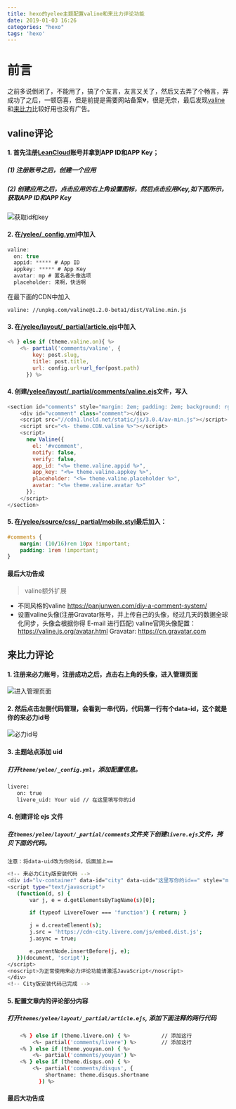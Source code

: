 ```yaml
---
title: hexo的yelee主题配置valine和来比力评论功能
date: 2019-01-03 16:26
categories: "hexo"
tags: 'hexo'
---
```

# 前言
之前多说倒闭了，不能用了，搞了个友言，友言又关了，然后又去弄了个畅言，弄成功了之后，一顿窃喜，但是前提是需要网站备案💔，很是无奈，最后发现<a href="https://valine.js.org/" target="_blank">valine</a>和<a href="https://livere.com/" target="_blank">来比力</a>比较好用也没有广告。
<!-- more -->
## valine评论
#### 1. 首先注册<a href="https://leancloud.cn/dashboard/applist.html#/apps">LeanCloud</a>账号并拿到APP ID和APP Key；
##### (1) 注册账号之后，创建一个应用
##### (2) 创建应用之后，点击应用的右上角设置图标，然后点击应用Key,如下图所示，获取APP ID和APP Key
![获取id和key](/images/comment01.png)
#### 2. 在<a href="javascript:;">/yelee/_config.yml</a>中加入
``` javascript
valine:
  on: true
  appid: ***** # App ID
  appkey: ***** # App Key
  avatar: mp # 匿名者头像选项
  placeholder: 来啊，快活啊
```
在最下面的CDN中加入
```
valine: //unpkg.com/valine@1.2.0-beta1/dist/Valine.min.js
```
#### 3. 在<a href="javascript:;">/yelee/layout/_partial/article.ejs</a>中加入
``` javascript
<% } else if (theme.valine.on){ %>
    <%- partial('comments/valine', {
        key: post.slug,
        title: post.title,
        url: config.url+url_for(post.path)
      }) %>
```
#### 4. 创建<a href="javascript:;">/yelee/layout/_partial/comments/valine.ejs</a>文件，写入
``` javascript
<section id="comments" style="margin: 2em; padding: 2em; background: rgba(255, 255, 255, 0.5)">
    <div id="vcomment" class="comment"></div>
    <script src="//cdn1.lncld.net/static/js/3.0.4/av-min.js"></script>
    <script src="<%- theme.CDN.valine %>"></script>
    <script>
      new Valine({
        el: '#vcomment',
        notify: false,
        verify: false,
        app_id: "<%= theme.valine.appid %>",
        app_key: "<%= theme.valine.appkey %>",
        placeholder: "<%= theme.valine.placeholder %>",
        avatar: "<%= theme.valine.avatar %>"
      });
    </script>
</section>
```
#### 5. 在<a href="javascript:;">/yelee/source/css/_partial/mobile.styl</a>最后加入：
``` css
#comments {
    margin: (10/16)rem 10px !important;
    padding: 1rem !important;
}
```
#### 最后大功告成
> valine额外扩展
* 不同风格的valine
https://panjunwen.com/diy-a-comment-system/
* 设置valine头像(注册Gravatar账号，并上传自己的头像，经过几天的数据全球化同步，头像会根据你得 E-mail 进行匹配)
valine官网头像配置：https://valine.js.org/avatar.html
Gravatar: https://cn.gravatar.com


## 来比力评论
#### 1. 注册来必力账号，注册成功之后，点击右上角的头像，进入管理页面
![进入管理页面](/images/lbl-01.png)
#### 2. 然后点击左侧代码管理，会看到一串代码，代码第一行有个data-id，这个就是你的来必力id号
![必力id号](/images/lbl-02.png)
#### 3. 主题站点添加 uid
##### 打开`theme/yelee/_config.yml`，添加配置信息。
``` bash
livere:
   on: true
   livere_uid: Your uid // 在这里填写你的id
```

#### 4. 创建评论 ejs 文件
##### 在`themes/yelee/layout/_partial/comments`文件夹下创建`livere.ejs`文件，拷贝下面的代码。
`注意：将data-uid改为你的id，后面加上==`
``` bash
<!-- 来必力City版安装代码 -->
<div id="lv-container" data-id="city" data-uid="这里写你的id==" style="margin: 30px;">
<script type="text/javascript">
   (function(d, s) {
       var j, e = d.getElementsByTagName(s)[0];

       if (typeof LivereTower === 'function') { return; }

       j = d.createElement(s);
       j.src = 'https://cdn-city.livere.com/js/embed.dist.js';
       j.async = true;

       e.parentNode.insertBefore(j, e);
   })(document, 'script');
</script>
<noscript>为正常使用来必力评论功能请激活JavaScript</noscript>
</div>
<!-- City版安装代码已完成 -->
```

#### 5. 配置文章内的评论部分内容
##### 打开`themes/yelee/layout/_partial/article.ejs`, 添加下面注释的两行代码
``` bash
    <% } else if (theme.livere.on) { %>          // 添加这行
        <%- partial('comments/livere') %>        // 添加这行
    <% } else if (theme.youyan.on) { %>
        <%- partial('comments/youyan') %>
    <% } else if (theme.disqus.on) { %>
        <%- partial('comments/disqus', {
            shortname: theme.disqus.shortname
          }) %>
```

#### 最后大功告成